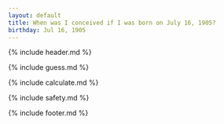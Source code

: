 ```yaml
---
layout: default
title: When was I conceived if I was born on July 16, 1905?
birthday: Jul 16, 1905
---
```


{% include header.md %}

{% include guess.md %}

{% include calculate.md %}

{% include safety.md %}

{% include footer.md %}



